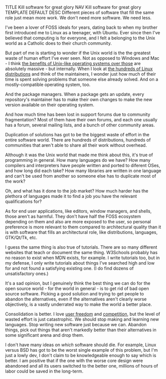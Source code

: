 TITLE Kill software for great glory
NAV Kill software for great glory
TEMPLATE DEFAULT
DESC Different pieces of software that fill the same role just mean more work. We don't need more software. We need less.

I've been a lover of FOSS ideals for years, dating back to when my brother first introduced me to Linux as a teenager, with Ubuntu. Ever since then I've believed that computing is for everyone, and I felt a belonging to the Unix world as a Catholic does to their church community.

But part of me is starting to wonder if the Unix world is the the greatest waste of human effort I've ever seen. Not as opposed to Windows and Mac - I think [the benefits of Unix-like operating systems over those](why_unix) are absolutely massive - but internally. When I look at [the hundreds of Linux distributions](https://en.wikipedia.org/wiki/List_of_Linux_distributions) and think of the maintainers, I wonder just how much of their time is spent solving problems that someone else already solved. And on a mostly-compatible operating system, too.

And the package managers. When a package gets an update, every repository's maintainer has to make their own changes to make the new version available on their operating system.

And how much time has been lost in support forums due to community fragmentation? Most of them have their own forums, and each one usually has a forum, several mailing lists, and a bunch of other community areas.

Duplication of solutions has got to be the biggest waste of effort in the entire software world. There are hundreds of distributions, hundreds of communities that aren't able to share all their work without overhead.

Although it was the Unix world that made me think about this, it's true of programming in general. How many languages do we have? How many compilers and interpreters have people written and ported to diferent OSes, and how long did each take? How many libraries are written in one language and can't be used from another so someone else has to duplicate most of the work?

Oh, and what has it done to the job market? How much harder has the plethora of languages made it to find a job you have the relevant qualifications for?

As for end user applications, like editors, window managers, and shells, those aren't as harmful. They don't have half the FOSS ecosystem depending on them and also are more exposed to the user, so personal preference is more relevant to them compared to architectural quality than it is with software that fills an architectural role, like distributions, languages, GTK/Qt/Tk, etc.

I guess the same thing is also true of tutorials. There are so many different websites that teach or document the same thing. W3Schools probably has no reason to exist when MDN exists, for example. I write tutorials too, but in my defense, I only write tutorials about things I've searched high and low for and not found a satisfying existing one. (I do find dozens of unsatisfactory ones.)

It's a sad opinion, but I genuinely think the best thing we can do for the open source world - for the world in general - is to get rid of bad open source software. Picking a good solution and trying to get people to abandon the alternatives, even if the alternatives aren't clearly worse objectively, is a vastly underrated way to make the world a better place.

Consolidation is better. I love [user freedom](safety_choice) and [competition](/protagonism/market), but the level of wasted effort is just catastrophic. We should stop making and learning new languages. Stop writing new software just because we can. Abandon things, pick out things that aren't markedly better than their alternatives in some significant arena and drop them.

I don't have many ideas on *which* software should die. For example, Linux versus BSD has got to be the worst single example of this problem, but I'm just a lowly dev, I don't claim to be knowledgeable enough to say which is better. I am positive that if the one with the worse core design were abandoned and all its users switched to the better one, millions of hours of labor could be saved in the long-term.
